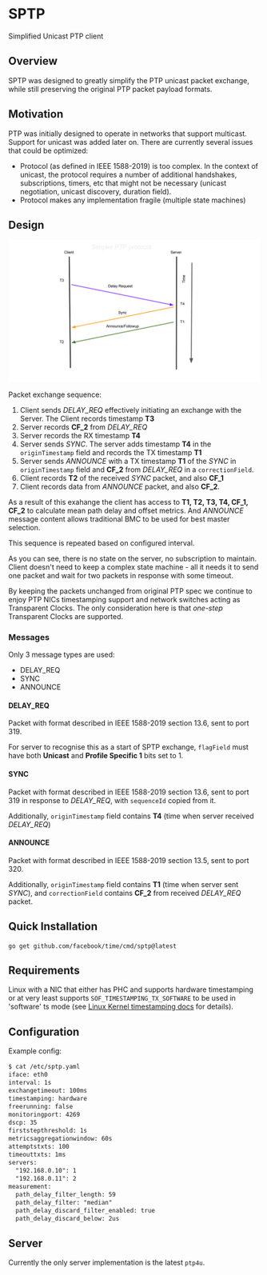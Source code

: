 # SPTP

Simplified Unicast PTP client

## Overview

SPTP was designed to greatly simplify the PTP unicast packet exchange, while still preserving the original PTP packet payload formats.

## Motivation

PTP was initially designed to operate in networks that support multicast. Support for unicast was added later on.
There are currently several issues that could be optimized:
* Protocol (as defined in IEEE 1588-2019) is too complex. In the context of unicast, the protocol requires a number of additional handshakes, subscriptions, timers, etc that might not be necessary (unicast negotiation, unicast discovery, duration field).
* Protocol makes any implementation fragile (multiple state machines)

## Design

![SPTP exchange](/ptp/sptp/sptp.png)

Packet exchange sequence:
1. Client sends *DELAY_REQ* effectively initiating an exchange with the Server. The Client records timestamp **T3**
2. Server records **CF_2** from *DELAY_REQ*
3. Server records the RX timestamp **T4**
4. Server sends *SYNC*. The server adds timestamp **T4** in the `originTimestamp` field and records the TX timestamp **T1**
5. Server sends *ANNOUNCE* with a TX timestamp **T1** of the *SYNC* in `originTimestamp` field and **CF_2** from *DELAY_REQ* in a `correctionField`.
6. Client records **T2** of the received *SYNC* packet, and also **CF_1**
7. Client records data from *ANNOUNCE* packet, and also **CF_2**.

As a result of this exahange the client has access to **T1, T2, T3, T4, CF_1, CF_2** to calculate mean path delay and offset metrics.
And *ANNOUNCE* message content allows traditional BMC to be used for best master selection.

This sequence is repeated based on configured interval.

As you can see, there is no state on the server, no subscription to maintain.
Client doesn't need to keep a complex state machine - all it needs it to send one packet and wait for two packets in response with some timeout.

By keeping the packets unchanged from original PTP spec we continue to enjoy PTP NICs timestamping support and network switches acting as Transparent Clocks.
The only consideration here is that *one-step* Transparent Clocks are supported.

### Messages

Only 3 message types are used:
* DELAY_REQ
* SYNC
* ANNOUNCE

#### DELAY_REQ

Packet with format described in IEEE 1588-2019 section 13.6, sent to port 319.

For server to recognise this as a start of SPTP exchange, `flagField` must have both **Unicast** and **Profile Specific 1** bits set to 1.

#### SYNC

Packet with format described in IEEE 1588-2019 section 13.6, sent to port 319 in response to *DELAY_REQ*, with `sequenceId` copied from it.

Additionally, `originTimestamp` field contains **T4** (time when server received *DELAY_REQ*)

#### ANNOUNCE

Packet with format described in IEEE 1588-2019 section 13.5, sent to port 320.

Additionally, `originTimestamp` field contains **T1** (time when server sent *SYNC*), and `correctionField` contains **CF_2** from received *DELAY_REQ* packet.


## Quick Installation
```console
go get github.com/facebook/time/cmd/sptp@latest
```

## Requirements
Linux with a NIC that either has PHC and supports hardware timestamping or at very least supports `SOF_TIMESTAMPING_TX_SOFTWARE` to be used in 'software' ts mode (see [Linux Kernel timestamping docs](https://docs.kernel.org/networking/timestamping.html) for details).

## Configuration

Example config:
```
$ cat /etc/sptp.yaml
iface: eth0
interval: 1s
exchangetimeout: 100ms
timestamping: hardware
freerunning: false
monitoringport: 4269
dscp: 35
firststepthreshold: 1s
metricsaggregationwindow: 60s
attemptstxts: 100
timeouttxts: 1ms
servers:
  "192.168.0.10": 1
  "192.168.0.11": 2
measurement:
  path_delay_filter_length: 59
  path_delay_filter: "median"
  path_delay_discard_filter_enabled: true
  path_delay_discard_below: 2us
```

## Server
Currently the only server implementation is the latest `ptp4u`.
